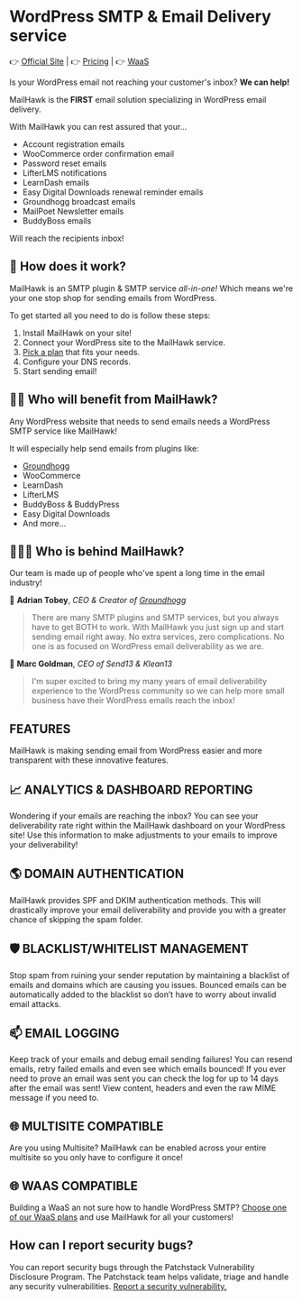 # WordPress SMTP & Email Delivery service

👉 [Official Site](https://mailhawk.io/) | 👉 [Pricing](https://mailhawk.io/pricing/) | 👉 [WaaS](https://mailhawk.io/waas/)

Is your WordPress email not reaching your customer's inbox? **We can help!**

MailHawk is the **FIRST** email solution specializing in WordPress email delivery.

With MailHawk you can rest assured that your...

* Account registration emails
* WooCommerce order confirmation email
* Password reset emails
* LifterLMS notifications
* LearnDash emails
* Easy Digital Downloads renewal reminder emails
* Groundhogg broadcast emails
* MailPoet Newsletter emails
* BuddyBoss emails

Will reach the recipients inbox!

## 📧 How does it work?

MailHawk is an SMTP plugin & SMTP service *all-in-one!* Which means we're your one stop shop for sending emails from WordPress.

To get started all you need to do is follow these steps:

1. Install MailHawk on your site!
2. Connect your WordPress site to the MailHawk service.
3. [Pick a plan](https://mailhawk.io/pricing/) that fits your needs.
4. Configure your DNS records.
5. Start sending email!

## 🤷‍♂️ Who will benefit from MailHawk?

Any WordPress website that needs to send emails needs a WordPress SMTP service like MailHawk!

It will especially help send emails from plugins like:

* [Groundhogg](https://groundhogg.io)
* WooCommerce
* LearnDash
* LifterLMS
* BuddyBoss & BuddyPress
* Easy Digital Downloads
* And more...

## 🧑‍🤝‍🧑 Who is behind MailHawk?

Our team is made up of people who've spent a long time in the email industry!

👨  **Adrian Tobey**, _CEO & Creator of [Groundhogg](https://www.groundhogg.io/)_

> There are many SMTP plugins and SMTP services, but you always have to get BOTH to work. With MailHawk you just sign up and start sending email right away. No extra services, zero complications. No one is as focused on WordPress email deliverability as we are.

👨  **Marc Goldman**, _CEO of Send13 & Klean13_

> I'm super excited to bring my many years of email deliverability experience to the WordPress community so we can help more small business have their WordPress emails reach the inbox!

## FEATURES

MailHawk is making sending email from WordPress easier and more transparent with these innovative features.

## 📈 ANALYTICS & DASHBOARD REPORTING

Wondering if your emails are reaching the inbox? You can see your deliverability rate right within the MailHawk dashboard on your WordPress site! Use this information to make adjustments to your emails to improve your deliverability!

## 🌎 DOMAIN AUTHENTICATION

MailHawk provides SPF and DKIM authentication methods. This will drastically improve your email deliverability and provide you with a greater chance of skipping the spam folder.

## 🛡️ BLACKLIST/WHITELIST MANAGEMENT

Stop spam from ruining your sender reputation by maintaining a blacklist of emails and domains which are causing you issues. Bounced emails can be automatically added to the blacklist so don’t have to worry about invalid email attacks.

## 📫 EMAIL LOGGING

Keep track of your emails and debug email sending failures! You can resend emails, retry failed emails and even see which emails bounced! If you ever need to prove an email was sent you can check the log for up to 14 days after the email was sent! View content, headers and even the raw MIME message if you need to.

## 🌐 MULTISITE COMPATIBLE

Are you using Multisite? MailHawk can be enabled across your entire multisite so you only have to configure it once!

## 🌐 WAAS COMPATIBLE

Building a WaaS an not sure how to handle WordPress SMTP? [Choose one of our WaaS plans](https://mailhawk.io/waas/) and use MailHawk for all your customers!

## How can I report security bugs?

You can report security bugs through the Patchstack Vulnerability Disclosure Program. The Patchstack team helps validate, triage and handle any security vulnerabilities. [Report a security vulnerability.]( https://patchstack.com/database/vdp/19bd47ae-c921-41f4-b595-2ce635777438 )
